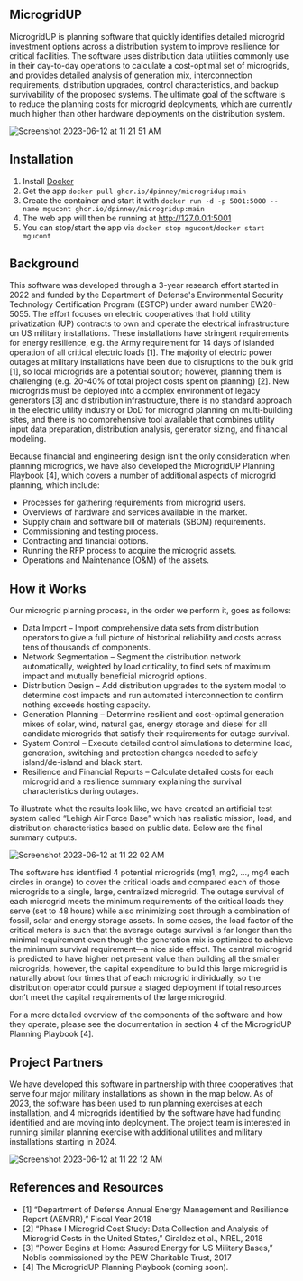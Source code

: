 ## MicrogridUP

MicrogridUP is planning software that quickly identifies detailed microgrid investment options across a distribution system to improve resilience for critical facilities. The software uses distribution data utilities commonly use in their day-to-day operations to calculate a cost-optimal set of microgrids, and provides detailed analysis of generation mix, interconnection requirements, distribution upgrades, control characteristics, and backup survivability of the proposed systems. The ultimate goal of the software is to reduce the planning costs for microgrid deployments, which are currently much higher than other hardware deployments on the distribution system.

![Screenshot 2023-06-12 at 11 21 51 AM](https://github.com/dpinney/microgridup/assets/2131438/234b01c3-04ab-4b14-8fd2-b5debc74d502)

## Installation

1. Install [Docker](https://docs.docker.com/get-docker/)
1. Get the app `docker pull ghcr.io/dpinney/microgridup:main`
1. Create the container and start it with `docker run -d -p 5001:5000 --name mgucont ghcr.io/dpinney/microgridup:main`
1. The web app will then be running at http://127.0.0.1:5001
1. You can stop/start the app via `docker stop mgucont`/`docker start mgucont`

## Background

This software was developed through a 3-year research effort started in 2022 and funded by the Department of Defense's Environmental Security Technology Certification Program (ESTCP) under award number EW20-5055. The effort focuses on electric cooperatives that hold utility privatization (UP) contracts to own and operate the electrical infrastructure on US military installations. These installations have stringent requirements for energy resilience, e.g. the Army requirement for 14 days of islanded operation of all critical electric loads [1]. The majority of electric power outages at military installations have been due to disruptions to the bulk grid [1], so local microgrids are a potential solution; however, planning them is challenging (e.g. 20-40% of total project costs spent on planning) [2]. New microgrids must be deployed into a complex environment of legacy generators [3] and distribution infrastructure, there is no standard approach in the electric utility industry or DoD for microgrid planning on multi-building sites, and there is no comprehensive tool available that combines utility input data preparation, distribution analysis, generator sizing, and financial modeling.

Because financial and engineering design isn’t the only consideration when planning microgrids, we have also developed the MicrogridUP Planning Playbook [4], which covers a number of additional aspects of microgrid planning, which include:
-	Processes for gathering requirements from microgrid users.
-	Overviews of hardware and services available in the market.
-	Supply chain and software bill of materials (SBOM) requirements.
-	Commissioning and testing process.
-	Contracting and financial options.
-	Running the RFP process to acquire the microgrid assets.
-	Operations and Maintenance (O&M) of the assets.

## How it Works

Our microgrid planning process, in the order we perform it, goes as follows:
- Data Import – Import comprehensive data sets from distribution operators to give a full picture of historical reliability and costs across tens of thousands of components.
- Network Segmentation – Segment the distribution network automatically, weighted by load criticality, to find sets of maximum impact and mutually beneficial microgrid options.
- Distribution Design – Add distribution upgrades to the system model to determine cost impacts and run automated interconnection to confirm nothing exceeds hosting capacity.
- Generation Planning – Determine resilient and cost-optimal generation mixes of solar, wind, natural gas, energy storage and diesel for all candidate microgrids that satisfy their requirements for outage survival.
- System Control – Execute detailed control simulations to determine load, generation, switching and protection changes needed to safely island/de-island and black start. 
- Resilience and Financial Reports – Calculate detailed costs for each microgrid and a resilience summary explaining the survival characteristics during outages.

To illustrate what the results look like, we have created an artificial test system called “Lehigh Air Force Base” which has realistic mission, load, and distribution characteristics based on public data. Below are the final summary outputs.

![Screenshot 2023-06-12 at 11 22 02 AM](https://github.com/dpinney/microgridup/assets/2131438/4bfe29dd-9d26-4208-9809-31f8e10d334a)

The software has identified 4 potential microgrids (mg1, mg2, …, mg4 each circles in orange) to cover the critical loads and compared each of those microgrids to a single, large, centralized microgrid. The outage survival of each microgrid meets the minimum requirements of the critical loads they serve (set to 48 hours) while also minimizing cost through a combination of fossil, solar and energy storage assets. In some cases, the load factor of the critical meters is such that the average outage survival is far longer than the minimal requirement even though the generation mix is optimized to achieve the minimum survival requirement—a nice side effect. The central microgrid is predicted to have higher net present value than building all the smaller microgrids; however, the capital expenditure to build this large microgrid is naturally about four times that of each microgrid individually, so the distribution operator could pursue a staged deployment if total resources don’t meet the capital requirements of the large microgrid.

For a more detailed overview of the components of the software and how they operate, please see the documentation in section 4 of the MicrogridUP Planning Playbook [4].

## Project Partners 

We have developed this software in partnership with three cooperatives that serve four major military installations as shown in the map below. As of 2023, the software has been used to run planning exercises at each installation, and 4 microgrids identified by the software have had funding identified and are moving into deployment. The project team is interested in running similar planning exercise with additional utilities and military installations starting in 2024.

![Screenshot 2023-06-12 at 11 22 12 AM](https://github.com/dpinney/microgridup/assets/2131438/de3bfaed-9c89-48c9-a638-efe764b83bc4)

## References and Resources
-	[1] “Department of Defense Annual Energy Management and Resilience Report (AEMRR),” Fiscal Year 2018
-	[2] “Phase I Microgrid Cost Study: Data Collection and Analysis of Microgrid Costs in the United States,” Giraldez et al., NREL, 2018
-	[3] “Power Begins at Home: Assured Energy for US Military Bases,” Noblis commissioned by the PEW Charitable Trust, 2017
- [4] The MicrogridUP Planning Playbook (coming soon).
